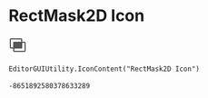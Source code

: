 # RectMask2D Icon
![](/img/RectMask2D%20Icon.png)

``` CSharp
EditorGUIUtility.IconContent("RectMask2D Icon")
```
```
-8651892580378633289
```
